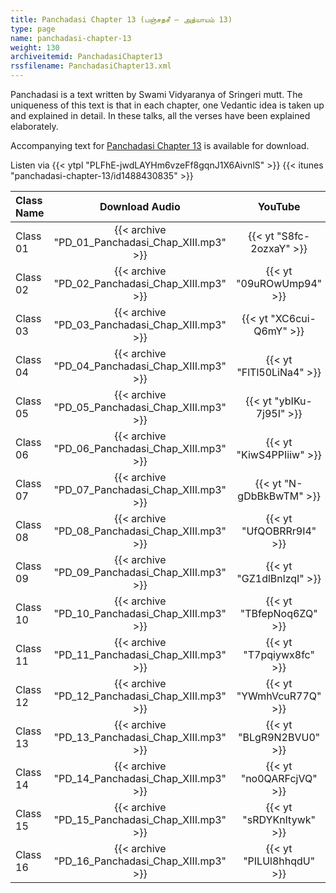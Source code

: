 ```yaml
---
title: Panchadasi Chapter 13 (பஞ்சதசீ – அத்யாயம் 13)
type: page
name: panchadasi-chapter-13
weight: 130
archiveitemid: PanchadasiChapter13
rssfilename: PanchadasiChapter13.xml
---
```


Panchadasi is a text written by Swami Vidyaranya of Sringeri mutt. The uniqueness of this text is that in each chapter, one Vedantic idea is taken up and explained in detail. In these talks, all the verses have been explained elaborately.

Accompanying text for [Panchadasi Chapter 13](https://archive.org/download/Panchadasi/Panchadasi_Chapter_11-15.pdf) is available for download.

Listen via {{< ytpl "PLFhE-jwdLAYHm6vzeFf8gqnJ1X6AivnlS" >}} {{< itunes "panchadasi-chapter-13/id1488430835" >}}

Class Name | Download Audio | YouTube
:---|:---:|:---:
Class 01 | {{< archive "PD_01_Panchadasi_Chap_XIII.mp3" >}} | {{< yt "S8fc-2ozxaY" >}}
Class 02 | {{< archive "PD_02_Panchadasi_Chap_XIII.mp3" >}} | {{< yt "09uROwUmp94" >}}
Class 03 | {{< archive "PD_03_Panchadasi_Chap_XIII.mp3" >}} | {{< yt "XC6cui-Q6mY" >}}
Class 04 | {{< archive "PD_04_Panchadasi_Chap_XIII.mp3" >}} | {{< yt "FlTl50LiNa4" >}}
Class 05 | {{< archive "PD_05_Panchadasi_Chap_XIII.mp3" >}} | {{< yt "ybIKu-7j95I" >}}
Class 06 | {{< archive "PD_06_Panchadasi_Chap_XIII.mp3" >}} | {{< yt "KiwS4PPIiiw" >}}
Class 07 | {{< archive "PD_07_Panchadasi_Chap_XIII.mp3" >}} | {{< yt "N-gDbBkBwTM" >}}
Class 08 | {{< archive "PD_08_Panchadasi_Chap_XIII.mp3" >}} | {{< yt "UfQOBRRr9I4" >}}
Class 09 | {{< archive "PD_09_Panchadasi_Chap_XIII.mp3" >}} | {{< yt "GZ1dlBnlzqI" >}}
Class 10 | {{< archive "PD_10_Panchadasi_Chap_XIII.mp3" >}} | {{< yt "TBfepNoq6ZQ" >}}
Class 11 | {{< archive "PD_11_Panchadasi_Chap_XIII.mp3" >}} | {{< yt "T7pqiywx8fc" >}}
Class 12 | {{< archive "PD_12_Panchadasi_Chap_XIII.mp3" >}} | {{< yt "YWmhVcuR77Q" >}}
Class 13 | {{< archive "PD_13_Panchadasi_Chap_XIII.mp3" >}} | {{< yt "BLgR9N2BVU0" >}}
Class 14 | {{< archive "PD_14_Panchadasi_Chap_XIII.mp3" >}} | {{< yt "no0QARFcjVQ" >}}
Class 15 | {{< archive "PD_15_Panchadasi_Chap_XIII.mp3" >}} | {{< yt "sRDYKnItywk" >}}
Class 16 | {{< archive "PD_16_Panchadasi_Chap_XIII.mp3" >}} | {{< yt "PILUl8hhqdU" >}}
